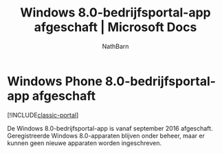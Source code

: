 ﻿---
title: Windows 8.0-bedrijfsportal-app afgeschaft | Microsoft Docs
description: Schakel het beheer van mobiele apparaten (MDM) in voor Wndows Phone 8.0-apparaten met Microsoft Intune.
keywords: 
author: NathBarn
manager: angrobe
ms.date: 02/16/2017
ms.topic: article
ms.prod: 
ms.service: microsoft-intune
ms.technology: 
ms.assetid: 61e9b6c3-8795-49b0-8ab2-a9a05ee3ea1f
ms.reviewer: priyar
ms.suite: ems
ms.custom: intune-classic
translationtype: Human Translation
ms.sourcegitcommit: b6d5ea579b675d85d4404f289db83055642ffddd
ms.openlocfilehash: c1e39aa0944785f2f0fa624a8ba2cd55814ece7f
ms.lasthandoff: 12/10/2016


---

#  <a name="windows-phone-80-company-portal-app-deprecated"></a>Windows Phone 8.0-bedrijfsportal-app afgeschaft

[!INCLUDE[classic-portal](../includes/classic-portal.md)]

De Windows 8.0-bedrijfsportal-app is vanaf september 2016 afgeschaft. Geregistreerde Windows 8.0-apparaten blijven onder beheer, maar er kunnen geen nieuwe apparaten worden ingeschreven.

